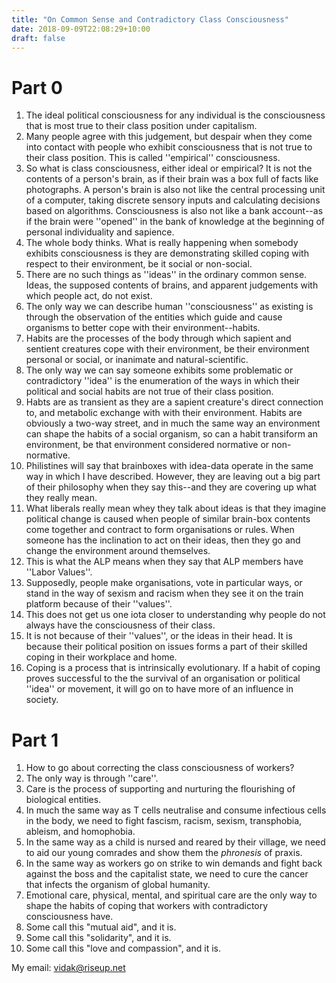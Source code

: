 ```yaml
---
title: "On Common Sense and Contradictory Class Consciousness"
date: 2018-09-09T22:08:29+10:00
draft: false
---
```


# Part 0

1. The ideal political consciousness for any individual is the consciousness that is most true to their class position under capitalism.
2. Many people agree with this judgement, but despair when they come into contact with people who exhibit consciousness that is not true to their class position. This is called ''empirical'' consciousness.
3. So what is class consciousness, either ideal or empirical? It is not the contents of a person's brain, as if their brain was a box full of facts like photographs. A person's brain is also not like the central processing unit of a computer, taking discrete sensory inputs and calculating decisions based on algorithms. Consciousness is also not like a bank account--as if the brain were ''opened'' in the bank of knowledge at the beginning of personal individuality and sapience.
4. The whole body thinks. What is really happening when somebody exhibits consciousness is they are demonstrating skilled coping with respect to their environment, be it social or non-social.
5. There are no such things as ''ideas'' in the ordinary common sense. Ideas, the supposed contents of brains, and apparent judgements with which people act, do not exist.
6. The only way we can describe human ''consciousness'' as existing is through the observation of the entities which guide and cause organisms to better cope with their environment--habits.
7. Habits are the processes of the body through which sapient and sentient creatures cope with their environment, be their environment personal or social, or inanimate and natural-scientific.
8. The only way we can say someone exhibits some problematic or contradictory ''idea'' is the enumeration of the ways in which their political and social habits are not true of their class position.
9. Habts are as transient as they are a sapient creature's direct connection to, and metabolic exchange with with their environment. Habits are obviously a two-way street, and in much the same way an environment can shape the habits of a social organism, so can a habit transiform an environment, be that environment considered normative or non-normative.
10. Philistines will say that brainboxes with idea-data operate in the same way in which I have described. However, they are leaving out a big part of their philosophy when they say this--and they are covering up what they really mean.
10. What liberals really mean whey they talk about ideas is that they imagine political change is caused when people of similar brain-box contents come together and contract to form organisations or rules. When someone has the inclination to act on their ideas, then they go and change the environment around themselves.
11. This is what the ALP means when they say that ALP members have ''Labor Values''.
12. Supposedly, people make organisations, vote in particular ways, or stand in the way of sexism and racism when they see it on the train platform because of their ''values''.
13. This does not get us one iota closer to understanding why people do not always have the consciousness of their class.
14. It is not because of their ''values'', or the ideas in their head. It is because their political position on issues forms a part of their skilled coping in their workplace and home.
15. Coping is a process that is intrinsically evolutionary. If a habit of coping proves successful to the the survival of an organisation or political ''idea'' or movement, it will go on to have more of an influence in society.

# Part 1

1. How to go about correcting the class consciousness of workers?
2. The only way is through ''care''.
3. Care is the process of supporting and nurturing the flourishing of biological entities.
4. In much the same way as T cells neutralise and consume infectious cells in the body, we need to fight fascism, racism, sexism, transphobia, ableism, and homophobia.
5. In the same way as a child is nursed and reared by their village, we need to aid our young comrades and show them the _phronesis_ of praxis.
6. In the same way as workers go on strike to win demands and fight back against the boss and the capitalist state, we need to cure the cancer that infects the organism of global humanity.
7. Emotional care, physical, mental, and spiritual care are the only way to shape the habits of coping that workers with contradictory consciousness have.
8. Some call this "mutual aid", and it is.
9. Some call this "solidarity", and it is.
10. Some call this "love and compassion", and it is.

My email: vidak@riseup.net
